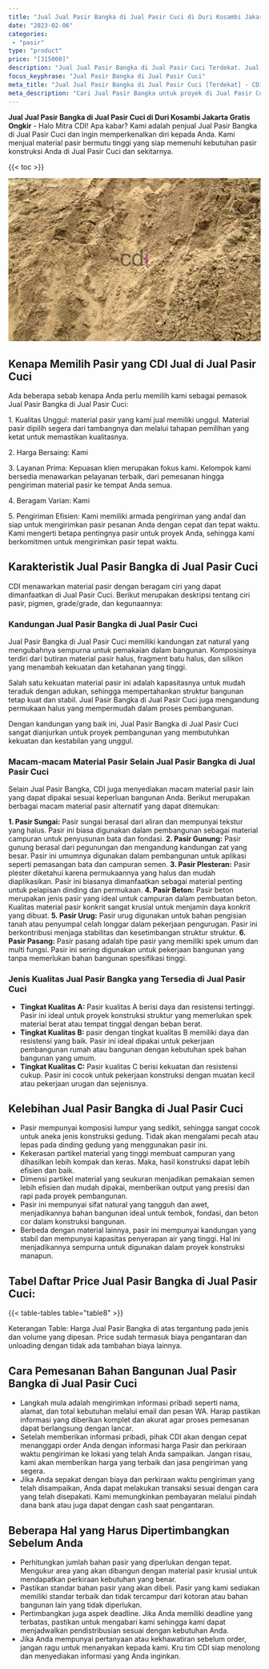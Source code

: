 ```yaml
---
title: "Jual Jual Pasir Bangka di Jual Pasir Cuci di Duri Kosambi Jakarta Gratis Ongkir"
date: "2023-02-06"
categories:
 - "pasir"
type: "product"
price: "[315000]"
description: "Jual Jual Pasir Bangka di Jual Pasir Cuci Terdekat. Jual Pasir Bangka ini sering dipakai dalam proyek konstruksi sebagai bahan campuran yang berkualitas dan halus. Kontak kami untuk mendapatkan informasi lebih lanjut."
focus_keyphrase: "Jual Pasir Bangka di Jual Pasir Cuci"
meta_title: "Jual Jual Pasir Bangka di Jual Pasir Cuci [Terdekat] - CDI"
meta_description: "Cari Jual Pasir Bangka untuk proyek di Jual Pasir Cuci? Kami menawarkan Jual Pasir Bangka berkualitas untuk bahan campuran. Raih penawaran terbaik sekarang."
---
```


**Jual Jual Pasir Bangka di Jual Pasir Cuci di Duri Kosambi Jakarta Gratis Ongkir** - Halo Mitra CDI! Apa kabar? Kami adalah penjual Jual Pasir Bangka di Jual Pasir Cuci dan ingin memperkenalkan diri kepada Anda. Kami menjual material pasir bermutu tinggi yang siap memenuhi kebutuhan pasir konstruksi Anda di Jual Pasir Cuci dan sekitarnya.

{{< toc >}}

![Jual Jual Pasir Bangka di Jual Pasir Cuci di Duri Kosambi Jakarta Gratis Ongkir](/images/pasir/pasir-bangunan-10.jpg)

## Kenapa Memilih Pasir yang CDI Jual di Jual Pasir Cuci

Ada beberapa sebab kenapa Anda perlu memilih kami sebagai pemasok Jual Pasir Bangka di Jual Pasir Cuci:

1\.  Kualitas Unggul: material pasir yang kami jual memiliki unggul. Material pasir dipilih segera dari tambangnya dan melalui tahapan pemilihan yang ketat untuk memastikan kualitasnya.

2\.  Harga Bersaing: Kami

3\.  Layanan Prima: Kepuasan klien merupakan fokus kami. Kelompok kami bersedia menawarkan pelayanan terbaik, dari pemesanan hingga pengiriman material pasir ke tempat Anda semua.

4\.  Beragam Varian: Kami

5\.  Pengiriman Efisien: Kami memiliki armada pengiriman yang andal dan siap untuk mengirimkan pasir pesanan Anda dengan cepat dan tepat waktu. Kami mengerti betapa pentingnya pasir untuk proyek Anda, sehingga kami berkomitmen untuk mengirimkan pasir tepat waktu.

## Karakteristik Jual Pasir Bangka di Jual Pasir Cuci

CDI menawarkan material pasir dengan beragam ciri yang dapat dimanfaatkan di Jual Pasir Cuci. Berikut merupakan deskripsi tentang ciri pasir, pigmen, grade/grade, dan kegunaannya:

### Kandungan Jual Pasir Bangka di Jual Pasir Cuci

Jual Pasir Bangka di Jual Pasir Cuci memiliki kandungan zat natural yang mengubahnya sempurna untuk pemakaian dalam bangunan. Komposisinya terdiri dari butiran material pasir halus, fragment batu halus, dan silikon yang menambah kekuatan dan ketahanan yang tinggi.

Salah satu kekuatan material pasir ini adalah kapasitasnya untuk mudah teraduk dengan adukan, sehingga mempertahankan struktur bangunan tetap kuat dan stabil. Jual Pasir Bangka di Jual Pasir Cuci juga mengandung permukaan halus yang mempermudah dalam proses pembangunan.

Dengan kandungan yang baik ini, Jual Pasir Bangka di Jual Pasir Cuci sangat dianjurkan untuk proyek pembangunan yang membutuhkan kekuatan dan kestabilan yang unggul.

### Macam-macam Material Pasir Selain Jual Pasir Bangka di Jual Pasir Cuci

Selain Jual Pasir Bangka, CDI juga menyediakan macam material pasir lain yang dapat dipakai sesuai keperluan bangunan Anda. Berikut merupakan berbagai macam material pasir alternatif yang dapat ditemukan:

**1\. Pasir Sungai:** Pasir sungai berasal dari aliran dan mempunyai tekstur yang halus. Pasir ini biasa digunakan dalam pembangunan sebagai material campuran untuk penyusunan bata dan fondasi.
**2\. Pasir Gunung:** Pasir gunung berasal dari pegunungan dan mengandung kandungan zat yang besar. Pasir ini umumnya digunakan dalam pembangunan untuk aplikasi seperti pemasangan bata dan campuran semen.
**3\. Pasir Plesteran:** Pasir plester diketahui karena permukaannya yang halus dan mudah diaplikasikan. Pasir ini biasanya dimanfaatkan sebagai material penting untuk pelapisan dinding dan permukaan.
**4\. Pasir Beton:** Pasir beton merupakan jenis pasir yang ideal untuk campuran dalam pembuatan beton. Kualitas material pasir konkrit sangat krusial untuk menjamin daya konkrit yang dibuat.
**5\. Pasir Urug:** Pasir urug digunakan untuk bahan pengisian tanah atau penyumpal celah longgar dalam pekerjaan pengurugan. Pasir ini berkontribusi menjaga stabilitas dan kesetimbangan struktur struktur.
**6\. Pasir Pasang:** Pasir pasang adalah tipe pasir yang memiliki spek umum dan multi fungsi. Pasir ini sering digunakan untuk pekerjaan bangunan yang tanpa memerlukan bahan bangunan spesifikasi tinggi.

### Jenis Kualitas Jual Pasir Bangka yang Tersedia di Jual Pasir Cuci

*   **Tingkat Kualitas A:** Pasir kualitas A berisi daya dan resistensi tertinggi. Pasir ini ideal untuk proyek konstruksi struktur yang memerlukan spek material berat atau tempat tinggal dengan beban berat.
*   **Tingkat Kualitas B:** pasir dengan tingkat kualitas B memiliki daya dan resistensi yang baik. Pasir ini ideal dipakai untuk pekerjaan pembangunan rumah atau bangunan dengan kebutuhan spek bahan bangunan yang umum.
*   **Tingkat Kualitas C:** Pasir kualitas C berisi kekuatan dan resistensi cukup. Pasir ini cocok untuk pekerjaan konstruksi dengan muatan kecil atau pekerjaan urugan dan sejenisnya.

## Kelebihan Jual Pasir Bangka di Jual Pasir Cuci

*   Pasir mempunyai komposisi lumpur yang sedikit, sehingga sangat cocok untuk aneka jenis konstruksi gedung. Tidak akan mengalami pecah atau lepas pada dinding gedung yang menggunakan pasir ini.
*   Kekerasan partikel material yang tinggi membuat campuran yang dihasilkan lebih kompak dan keras. Maka, hasil konstruksi dapat lebih efisien dan baik.
*   Dimensi partikel material yang seukuran menjadikan pemakaian semen lebih efisien dan mudah dipakai, memberikan output yang presisi dan rapi pada proyek pembangunan.
*   Pasir ini mempunyai sifat natural yang tangguh dan awet, menjadikannya bahan bangunan ideal untuk tembok, fondasi, dan beton cor dalam konstruksi bangunan.
*   Berbeda dengan material lainnya, pasir ini mempunyai kandungan yang stabil dan mempunyai kapasitas penyerapan air yang tinggi. Hal ini menjadikannya sempurna untuk digunakan dalam proyek konstruksi manapun.

## Tabel Daftar Price Jual Pasir Bangka di Jual Pasir Cuci:

{{< table-tables table="table8" >}}

Keterangan Table: Harga Jual Pasir Bangka di atas tergantung pada jenis dan volume yang dipesan. Price sudah termasuk biaya pengantaran dan unloading dengan tidak ada tambahan biaya lainnya.

## Cara Pemesanan Bahan Bangunan Jual Pasir Bangka di Jual Pasir Cuci

*   Langkah mula adalah mengirimkan informasi pribadi seperti nama, alamat, dan total kebutuhan melalui email dan pesan WA. Harap pastikan informasi yang diberikan komplet dan akurat agar proses pemesanan dapat berlangsung dengan lancar.
*   Setelah memberikan informasi pribadi, pihak CDI akan dengan cepat menanggapi order Anda dengan informasi harga Pasir dan perkiraan waktu pengiriman ke lokasi yang telah Anda sampaikan. Jangan risau, kami akan memberikan harga yang terbaik dan jasa pengiriman yang segera.
*   Jika Anda sepakat dengan biaya dan perkiraan waktu pengiriman yang telah disampaikan, Anda dapat melakukan transaksi sesuai dengan cara yang telah disepakati. Kami memungkinkan pembayaran melalui pindah dana bank atau juga dapat dengan cash saat pengantaran.

## Beberapa Hal yang Harus Dipertimbangkan Sebelum Anda

*   Perhitungkan jumlah bahan pasir yang diperlukan dengan tepat. Mengukur area yang akan dibangun dengan material pasir krusial untuk mendapatkan perkiraan kebutuhan yang benar.
*   Pastikan standar bahan pasir yang akan dibeli. Pasir yang kami sediakan memiliki standar terbaik dan tidak tercampur dari kotoran atau bahan bangunan lain yang tidak diperlukan.
*   Pertimbangkan juga aspek deadline. Jika Anda memiliki deadline yang terbatas, pastikan untuk mengabari kami sehingga kami dapat menjadwalkan pendistribusian sesuai dengan kebutuhan Anda.
*   Jika Anda mempunyai pertanyaan atau kekhawatiran sebelum order, jangan ragu untuk menanyakan kepada kami. Kru tim CDI siap menolong dan menyediakan informasi yang Anda inginkan.